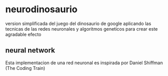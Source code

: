 # neurodinosaurio
version simplificada del juego del dinosaurio de google aplicando las tecnicas de las redes neuronales y algoritmos geneticos para crear este agradable efecto

## neural network
Esta implementacion de una red neuronal es inspirada por Daniel Shiffman (The Coding Train)
